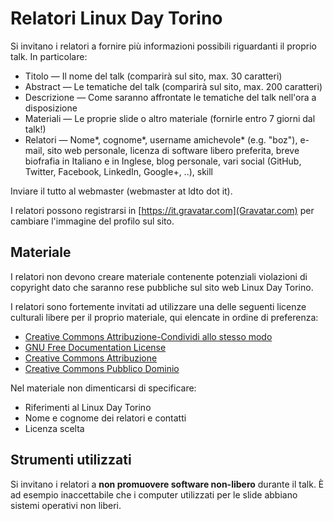 # Relatori Linux Day Torino
Si invitano i relatori a fornire più informazioni possibili riguardanti il proprio talk. In particolare:

* Titolo — Il nome del talk (comparirà sul sito, max. 30 caratteri)
* Abstract — Le tematiche del talk (comparirà sul sito, max. 200 caratteri)
* Descrizione — Come saranno affrontate le tematiche del talk nell'ora a disposizione
* Materiali — Le proprie slide o altro materiale (fornirle entro 7 giorni dal talk!)
* Relatori — Nome*, cognome*, username amichevole* (e.g. "boz"), e-mail, sito web personale, licenza di software libero preferita, breve biofrafia in Italiano e in Inglese, blog personale, vari social (GitHub, Twitter, Facebook, LinkedIn, Google+, ..), skill

Inviare il tutto al webmaster (webmaster at ldto dot it).

I relatori possono registrarsi in [https://it.gravatar.com](Gravatar.com) per cambiare l'immagine del profilo sul sito.

## Materiale
I relatori non devono creare materiale contenente potenziali violazioni di copyright dato che saranno rese pubbliche sul sito web Linux Day Torino.

I relatori sono fortemente invitati ad utilizzare una delle seguenti licenze culturali libere per il proprio materiale, qui elencate in ordine di preferenza:

* [Creative Commons Attribuzione-Condividi allo stesso modo](https://creativecommons.org/licenses/by-sa/4.0/deed.it)
* [GNU Free Documentation License](https://www.gnu.org/licenses/fdl.html)
* [Creative Commons Attribuzione](https://creativecommons.org/licenses/by/4.0/deed.it)
* [Creative Commons Pubblico Dominio](https://creativecommons.org/publicdomain/zero/1.0/deed.it)

Nel materiale non dimenticarsi di specificare:

* Riferimenti al Linux Day Torino
* Nome e cognome dei relatori e contatti
* Licenza scelta

## Strumenti utilizzati
Si invitano i relatori a **non promuovere software non-libero** durante il talk.
È ad esempio inaccettabile che i computer utilizzati per le slide abbiano sistemi operativi non liberi.

